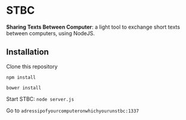 # STBC
**Sharing Texts Between Computer**: a light tool to exchange short texts between computers, using NodeJS.

## Installation
Clone this repository

	npm install

	bower install

Start STBC: `node server.js`

Go to `adressipofyourcomputeronwhichyourunstbc:1337`


